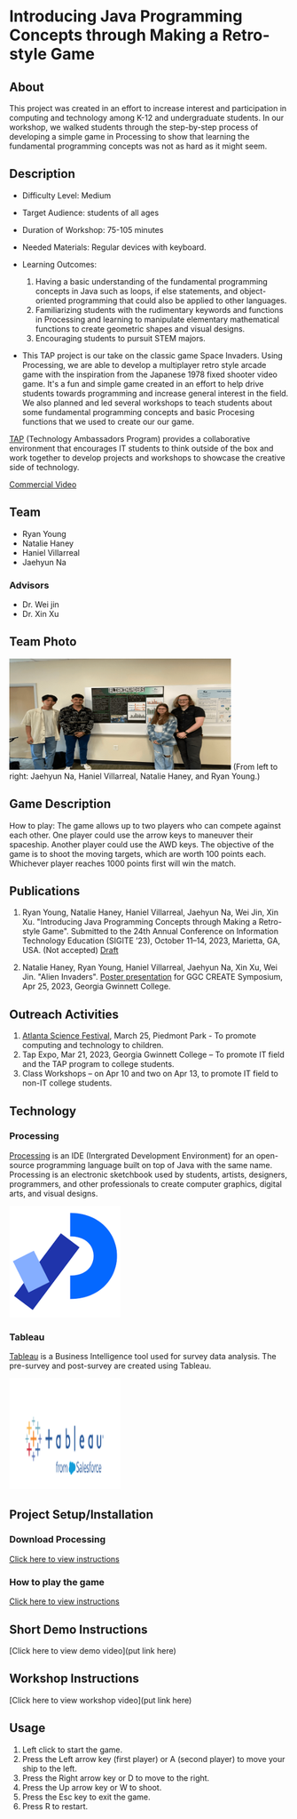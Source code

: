 # Introducing Java Programming Concepts through Making a Retro-style Game
## About 
This project was created in an effort to increase interest and participation in computing and technology among K-12 and undergraduate students. In our workshop, we walked students through the step-by-step process of developing a simple game in Processing to show that learning the fundamental programming concepts was not as hard as it might seem. 
## Description
* Difficulty Level: Medium 
* Target Audience: students of all ages 
* Duration of Workshop: 75-105 minutes 
* Needed Materials: Regular devices with keyboard. 
* Learning Outcomes: 
  1. Having a basic understanding of the fundamental programming concepts in Java such as loops, if else statements, and object-oriented programming that could also be applied to other languages. 
  2. Familiarizing students with the rudimentary keywords and functions in Processing and learning to manipulate elementary mathematical functions to create geometric shapes and visual designs. 
  3. Encouraging students to pursuit STEM majors.

* This TAP project is our take on the classic game Space Invaders. Using Processing, we are able to develop a multiplayer retro style arcade game with the inspiration from the Japanese 1978 fixed shooter video game. It's a fun and simple game created in an effort to help drive students towards programming and increase general interest in the field. We also planned and led several workshops to teach students about some fundamental programming concepts and basic Procesing functions that we used to create our our game. 

[TAP](https://ggc.edu/academics/school-of-science-and-technology/research-internships-service-learning/technology-ambassador-program) (Technology Ambassadors Program) provides a collaborative environment that encourages IT students to think outside of the box and work together to develop projects and workshops to showcase the creative side of technology. 

[Commercial Video](https://github.com/TAP-GGC/AlienInvader2/assets/157164928/61e43b1e-df6b-4675-b664-f80d1496142d)

## Team
* Ryan Young
* Natalie Haney
* Haniel Villarreal
* Jaehyun Na
  
### Advisors
* Dr. Wei jin
* Dr. Xin Xu

## Team Photo

<img src = "Media/Team Photo/STARS_Symposium.png" width="400" height="200">
(From left to right: Jaehyun Na, Haniel Villarreal, Natalie Haney, and Ryan Young.) <br>

## Game Description 
How to play: 
The game allows up to two players who can compete against each other. One player could use the arrow keys to maneuver their spaceship. Another player could use the AWD keys. The objective of the game is to shoot the moving targets, which are worth 100 points each. Whichever player reaches 1000 points first will win the match. 

## Publications 
1. Ryan Young, Natalie Haney, Haniel Villarreal, Jaehyun Na, Wei Jin, Xin Xu. "Introducing Java Programming Concepts through Making a Retro-style Game". Submitted to the 24th Annual Conference on Information Technology Education (SIGITE ’23), October 11–14, 2023, Marietta, GA, USA. (Not accepted)
[Draft](/Documents/publications/Introducing%20Java%20Programming%20Concepts%20through%20Making%20a%20Retro-style%20Game.pdf)

3. Natalie Haney, Ryan Young, Haniel Villarreal, Jaehyun Na, Xin Xu, Wei Jin. "Alien Invaders". [Poster presentation](Documents/publications/STARS_Poster.pdf) for GGC CREATE Symposium, Apr 25, 2023, Georgia Gwinnett College.

## Outreach Activities
1. [Atlanta Science Festival](https://atlantasciencefestival.org/), March 25, Piedmont Park - To promote computing and technology to children. 
2. Tap Expo, Mar 21, 2023, Georgia Gwinnett College – To promote IT field and the TAP program to college students.
3. Class Workshops – on Apr 10 and two on Apr 13, to promote IT field to non-IT college students.

## Technology

### Processing
[Processing](https://processing.org/) is an IDE (Intergrated Development Environment) for an open-source programming language built on top of Java with the same name. Processing is an electronic sketchbook used by students, artists, designers, programmers, and other professionals to create computer graphics, digital arts, and visual designs. 

<img src = "Media/Processing.png" width="200" height="200">

### Tableau 
[Tableau](https://www.tableau.com/trial/tableau-software?utm_campaign_id=2017049&utm_language=EN&utm_country=USCA&kw=tableau&adgroup=CTX-Brand-Priority-Core-E&adused=ETA&matchtype=e&placement=&d=7013y000000vYhH&cq_cmp=370186750&cq_net=s&cq_plac=&msclkid=26981524b0631c5b97b6717da3aecb8f&gclsrc=ds&gclsrc=ds) is a Business Intelligence tool used for survey data analysis. The pre-survey and post-survey are created using Tableau. 

<img src = "Media/tableau.png" width="200" height="200">

## Project Setup/Installation
### Download Processing
[Click here to view instructions](/Documents/tutorial/How%20to%20download%20Processing.md)
### How to play the game
[Click here to view instructions](/Documents/tutorial/How%20to%20play%20the%20game.md)


## Short Demo Instructions
[Click here to view demo video](put link here)

## Workshop Instructions 
[Click here to view workshop video](put link here)

## Usage
1. Left click to start the game. 
2. Press the Left arrow key (first player) or A (second player) to move your ship to the left.
3. Press the Right arrow key or D to move to the right.
4. Press the Up arrow key or W to shoot.
5. Press the Esc key to exit the game.
6. Press R to restart. 
